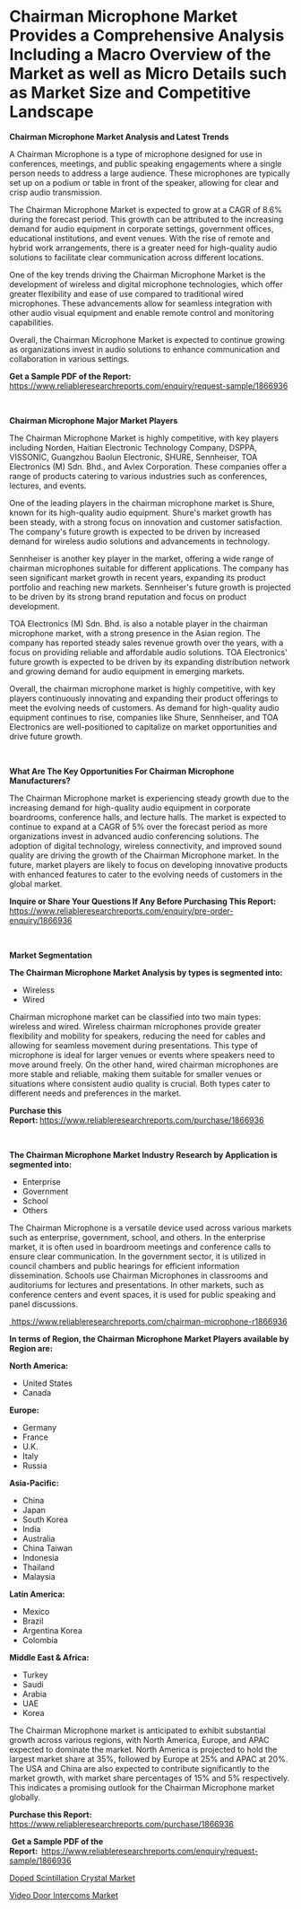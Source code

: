 <p><h1>Chairman Microphone Market Provides a Comprehensive Analysis Including a Macro Overview of the Market as well as Micro Details such as Market Size and Competitive Landscape</h1></p><p><strong>Chairman Microphone Market Analysis and Latest Trends</strong></p>
<p><p>A Chairman Microphone is a type of microphone designed for use in conferences, meetings, and public speaking engagements where a single person needs to address a large audience. These microphones are typically set up on a podium or table in front of the speaker, allowing for clear and crisp audio transmission.</p><p>The Chairman Microphone Market is expected to grow at a CAGR of 8.6% during the forecast period. This growth can be attributed to the increasing demand for audio equipment in corporate settings, government offices, educational institutions, and event venues. With the rise of remote and hybrid work arrangements, there is a greater need for high-quality audio solutions to facilitate clear communication across different locations.</p><p>One of the key trends driving the Chairman Microphone Market is the development of wireless and digital microphone technologies, which offer greater flexibility and ease of use compared to traditional wired microphones. These advancements allow for seamless integration with other audio visual equipment and enable remote control and monitoring capabilities.</p><p>Overall, the Chairman Microphone Market is expected to continue growing as organizations invest in audio solutions to enhance communication and collaboration in various settings.</p></p>
<p><strong>Get a Sample PDF of the Report:&nbsp;</strong> <a href="https://www.reliableresearchreports.com/enquiry/request-sample/1866936">https://www.reliableresearchreports.com/enquiry/request-sample/1866936</a></p>
<p>&nbsp;</p>
<p><strong>Chairman Microphone Major Market Players</strong></p>
<p><p>The Chairman Microphone Market is highly competitive, with key players including Norden, Haitian Electronic Technology Company, DSPPA, VISSONIC, Guangzhou Baolun Electronic, SHURE, Sennheiser, TOA Electronics (M) Sdn. Bhd., and Avlex Corporation. These companies offer a range of products catering to various industries such as conferences, lectures, and events.</p><p>One of the leading players in the chairman microphone market is Shure, known for its high-quality audio equipment. Shure's market growth has been steady, with a strong focus on innovation and customer satisfaction. The company's future growth is expected to be driven by increased demand for wireless audio solutions and advancements in technology.</p><p>Sennheiser is another key player in the market, offering a wide range of chairman microphones suitable for different applications. The company has seen significant market growth in recent years, expanding its product portfolio and reaching new markets. Sennheiser's future growth is projected to be driven by its strong brand reputation and focus on product development.</p><p>TOA Electronics (M) Sdn. Bhd. is also a notable player in the chairman microphone market, with a strong presence in the Asian region. The company has reported steady sales revenue growth over the years, with a focus on providing reliable and affordable audio solutions. TOA Electronics' future growth is expected to be driven by its expanding distribution network and growing demand for audio equipment in emerging markets.</p><p>Overall, the chairman microphone market is highly competitive, with key players continuously innovating and expanding their product offerings to meet the evolving needs of customers. As demand for high-quality audio equipment continues to rise, companies like Shure, Sennheiser, and TOA Electronics are well-positioned to capitalize on market opportunities and drive future growth.</p></p>
<p>&nbsp;</p>
<p><strong>What Are The Key Opportunities For Chairman Microphone Manufacturers?</strong></p>
<p><p>The Chairman Microphone market is experiencing steady growth due to the increasing demand for high-quality audio equipment in corporate boardrooms, conference halls, and lecture halls. The market is expected to continue to expand at a CAGR of 5% over the forecast period as more organizations invest in advanced audio conferencing solutions. The adoption of digital technology, wireless connectivity, and improved sound quality are driving the growth of the Chairman Microphone market. In the future, market players are likely to focus on developing innovative products with enhanced features to cater to the evolving needs of customers in the global market.</p></p>
<p><strong>Inquire or Share Your Questions If Any Before Purchasing This Report:</strong> <a href="https://www.reliableresearchreports.com/enquiry/pre-order-enquiry/1866936">https://www.reliableresearchreports.com/enquiry/pre-order-enquiry/1866936</a></p>
<p>&nbsp;</p>
<p><strong>Market Segmentation</strong></p>
<p><strong>The Chairman Microphone Market Analysis by types is segmented into:</strong></p>
<p><ul><li>Wireless</li><li>Wired</li></ul></p>
<p><p>Chairman microphone market can be classified into two main types: wireless and wired. Wireless chairman microphones provide greater flexibility and mobility for speakers, reducing the need for cables and allowing for seamless movement during presentations. This type of microphone is ideal for larger venues or events where speakers need to move around freely. On the other hand, wired chairman microphones are more stable and reliable, making them suitable for smaller venues or situations where consistent audio quality is crucial. Both types cater to different needs and preferences in the market.</p></p>
<p><strong>Purchase this Report:&nbsp;</strong><a href="https://www.reliableresearchreports.com/purchase/1866936">https://www.reliableresearchreports.com/purchase/1866936</a></p>
<p>&nbsp;</p>
<p><strong>The Chairman Microphone Market Industry Research by Application is segmented into:</strong></p>
<p><ul><li>Enterprise</li><li>Government</li><li>School</li><li>Others</li></ul></p>
<p><p>The Chairman Microphone is a versatile device used across various markets such as enterprise, government, school, and others. In the enterprise market, it is often used in boardroom meetings and conference calls to ensure clear communication. In the government sector, it is utilized in council chambers and public hearings for efficient information dissemination. Schools use Chairman Microphones in classrooms and auditoriums for lectures and presentations. In other markets, such as conference centers and event spaces, it is used for public speaking and panel discussions.</p></p>
<p><a href="https://www.reliableresearchreports.com/chairman-microphone-r1866936">&nbsp;https://www.reliableresearchreports.com/chairman-microphone-r1866936</a></p>
<p><strong>In terms of Region, the Chairman Microphone Market Players available by Region are:</strong></p>
<p>
    <p> <strong> North America: </strong>
        <ul>
            <li>United States</li>
            <li>Canada</li>
        </ul>
        </p> 
    <p> <strong> Europe: </strong>
        <ul>
            <li>Germany</li>
            <li>France</li>
            <li>U.K.</li>
            <li>Italy</li>
            <li>Russia</li>
        </ul>
        </p> 
    <p> <strong> Asia-Pacific: </strong>
        <ul>
            <li>China</li>
            <li>Japan</li>
            <li>South Korea</li>
            <li>India</li>
            <li>Australia</li>
            <li>China Taiwan</li>
            <li>Indonesia</li>
            <li>Thailand</li>
            <li>Malaysia</li>
        </ul>
        </p> 
    <p> <strong> Latin America: </strong>
        <ul>
            <li>Mexico</li>
            <li>Brazil</li>
            <li>Argentina Korea</li>
            <li>Colombia</li>
        </ul>
        </p> 
    <p> <strong> Middle East & Africa: </strong>
        <ul>
            <li>Turkey</li>
            <li>Saudi</li>
            <li>Arabia</li>
            <li>UAE</li>
            <li>Korea</li>
        </ul>
    </p>
    </p>
<p><p>The Chairman Microphone market is anticipated to exhibit substantial growth across various regions, with North America, Europe, and APAC expected to dominate the market. North America is projected to hold the largest market share at 35%, followed by Europe at 25% and APAC at 20%. The USA and China are also expected to contribute significantly to the market growth, with market share percentages of 15% and 5% respectively. This indicates a promising outlook for the Chairman Microphone market globally.</p></p>
<p><strong>Purchase this Report: </strong><a href="https://www.reliableresearchreports.com/purchase/1866936">https://www.reliableresearchreports.com/purchase/1866936</a></p>
<p>&nbsp;<strong>Get a Sample PDF of the Report:&nbsp;&nbsp;</strong><a href="https://www.reliableresearchreports.com/enquiry/request-sample/1866936">https://www.reliableresearchreports.com/enquiry/request-sample/1866936</a></p>
<p><strong></strong></p>
<p><p><a href="https://view.publitas.com/reportprime-1/doped-scintillation-crystal-market-overview-global-market-trends-and-future-prospects-from-2024-to-2031/">Doped Scintillation Crystal Market</a></p><p><a href="https://github.com/omniaadelmm/Market-Research-Report-List-1/blob/main/video-door-intercoms-market.md">Video Door Intercoms Market</a></p></p>